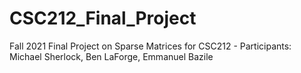 # CSC212_Final_Project
Fall 2021 Final Project on Sparse Matrices for CSC212 - Participants: Michael Sherlock, Ben LaForge, Emmanuel Bazile
